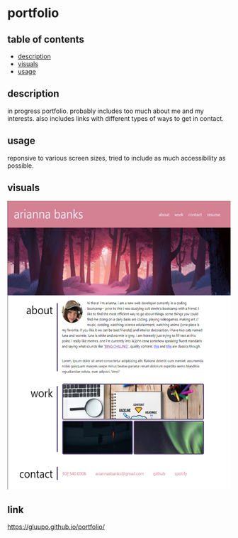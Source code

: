 # portfolio

## table of contents
- [description](description)
- [visuals](visuals)
- [usage](usage)

## description
in progress portfolio. probably includes too much about me and my interests. 
also includes links with different types of ways to get in contact.

## usage
 reponsive to various screen sizes, tried to include as much accessibility as possible.

## visuals
<img src="./assets/images/demo.png" alt="image of page" height="650px">

## link
https://gluupo.github.io/portfolio/
